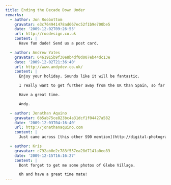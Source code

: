```yaml
---
title: Ending the Decade Down Under
remarks:
  - author: Jon Roobottom
    gravatar: e3c764941478ad667ec52f1b9e700be5
    date: '2009-12-02T09:26:55'
    url: http://roodesign.co.uk
    content: |
      Have fun dude! Send us a post card.

  - author: Andrew Yates
    gravatar: 6461915b9f30e8b4df0d007eb44dc13e
    date: '2009-12-02T21:36:40'
    url: http://www.andydev.co.uk/
    content: |
      Enjoy your holiday. Sounds like it will be fantastic.

      I really want to get further away from the UK than Spain, so far I am yet to manage it. Hoping that the saving that I have been doing means by this time next year I would of made it past that barrier I haven't crossed yet.

      Have a great time.

      Andy.

  - author: Jonathan Aquino
    gravatar: 6b5ab75ce823bc4a31dcf1f04427a582
    date: '2009-12-03T04:16:40'
    url: http://jonathanaquino.com
    content: |
      Just came across [this other S90 mention](http://digital-photography-school.com/top-20-popular-point-and-shoot-digital-cameras)

  - author: Kris
    gravatar: c792ab0e2c783f557ea28d7141a0ee83
    date: '2009-12-15T16:16:27'
    content: |
      Dont forget to get me some photos of Glebe Village.

      Oh and have a great time mate!
---
```

